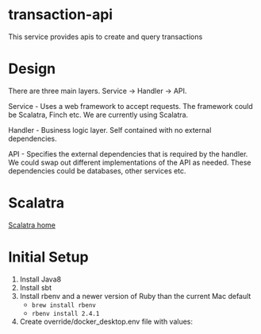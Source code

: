 # transaction-api #

This service provides apis to create and query transactions

# Design #

There are three main layers. Service -> Handler -> API.

Service - Uses a web framework to accept requests. The framework could be
Scalatra, Finch etc. We are currently using Scalatra.

Handler - Business logic layer. Self contained with no external
dependencies.

API - Specifies the external dependencies that is required by the
handler. We could swap out different implementations of the API as
needed. These dependencies could be databases, other services etc.

# Scalatra #
[Scalatra home](http://scalatra.org)

# Initial Setup #
1. Install Java8
1. Install sbt
1. Install rbenv and a newer version of Ruby than the current Mac default
   * `brew install rbenv`
   * `rbenv install 2.4.1`
1. Create override/docker_desktop.env file with values:
